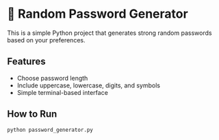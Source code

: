 # 🔐 Random Password Generator

This is a simple Python project that generates strong random passwords based on your preferences.

## Features
- Choose password length
- Include uppercase, lowercase, digits, and symbols
- Simple terminal-based interface

## How to Run

```bash
python password_generator.py
